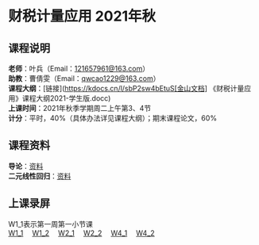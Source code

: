 # 财税计量应用 2021年秋  
## 课程说明
**老师**：叶兵（Email：121657961@163.com）  
**助教**：曹倩雯（Email：qwcao1229@163.com）  
**课程大纲**：[链接](https://kdocs.cn/l/sbP2sw4bEtuS[金山文档] 《财税计量应用》课程大纲2021-学生版.docc)   
**上课时间**：2021年秋季学期周二上午第3、4节  
**计分**：平时，40%（具体办法详见课程大纲）；期末课程论文，60%
  
## 课程资料  
**导论**：[资料](https://pan.baidu.com/s/1NoLUUUCrzwb2hvARFyV2gw)<br>
**二元线性回归**：[资料](https://pan.baidu.com/s/1AX4P5pmvfdC97hlQ8Ixaug)<br>
  
## 上课录屏  
W1_1表示第一周第一小节课  
[W1_1](http://aiplay.iflyink.com/#/webShare?localId=ef18d6047660bcd888d336b05e5bc507&uid=Tvf4YC6/GyyJTOgYyScpidQmXORhXeoBGS0gpWNZqGGQaOciJDVLZJoyT4XlrjIeSR25Dwy6%2BDpnwvTOX6D2%2BTSF8DdP8Wr3JEme23NEXepBH9aoWSXpHINZtAhqRNCRZ4YbEicIDDS8VREK%2BOnXEY8gPCKXmjBNynwx7au8crE=)&emsp;
[W1_2](http://aiplay.iflyink.com/#/webShare?localId=5a56934012c2e9cbab7eef86b0d1218f&uid=Tvf4YC6/GyyJTOgYyScpidQmXORhXeoBGS0gpWNZqGGQaOciJDVLZJoyT4XlrjIeSR25Dwy6%2BDpnwvTOX6D2%2BTSF8DdP8Wr3JEme23NEXepBH9aoWSXpHINZtAhqRNCRZ4YbEicIDDS8VREK%2BOnXEY8gPCKXmjBNynwx7au8crE=)&emsp;
[W2_1](http://aiplay.iflyink.com/#/webShare?localId=03f43a4be7eef0f001446f00a77493ee&uid=aGd3gheQzzdC8BG3RBtgUe1EpUVU0saYjpURV4EC0lEKQd7tnFEWuX6XrSoZujCi8ZXXoqs5JiRUnWWbyza86WazPvSmZjptT5JGQ/XDx150BMDoQ1u3yu1gpsetukftbzCtvzIgukVmptRviBXLZ/Fz0mGAnGNtduFCGWQ6/ss=)&emsp;
[W2_2](http://aiplay.iflyink.com/#/webShare?localId=9c11c688905e054a47a144592d5ce921&uid=aGd3gheQzzdC8BG3RBtgUe1EpUVU0saYjpURV4EC0lEKQd7tnFEWuX6XrSoZujCi8ZXXoqs5JiRUnWWbyza86WazPvSmZjptT5JGQ/XDx150BMDoQ1u3yu1gpsetukftbzCtvzIgukVmptRviBXLZ/Fz0mGAnGNtduFCGWQ6/ss=)&emsp;
[W4_1](http://aiplay.iflyink.com/#/webShare?localId=bd1596658f44007d8d47f0a51b7c6eaa&uid=EMJmbre6GDNFefx95HwpbMcsnJvJ2VujcCLqLtyfAdJy1nzoHyFZ2S5RFqv5K5GpGSN7BXKuig4tmF6mpygS2y2%2Bz1OvP1cpvvaSs4ZfeYn89xSSY4fEvSUjJd%2BuksA3tp%2BKk2ozBNmhQbpi%2B4noi7k2IYgjQtAz%2BjIf4IE/aGs=)&emsp;
[W4_2](http://aiplay.iflyink.com/#/webShare?localId=feb21b0233e23e972ac6446d7f7042f3&uid=EMJmbre6GDNFefx95HwpbMcsnJvJ2VujcCLqLtyfAdJy1nzoHyFZ2S5RFqv5K5GpGSN7BXKuig4tmF6mpygS2y2%2Bz1OvP1cpvvaSs4ZfeYn89xSSY4fEvSUjJd%2BuksA3tp%2BKk2ozBNmhQbpi%2B4noi7k2IYgjQtAz%2BjIf4IE/aGs=)
